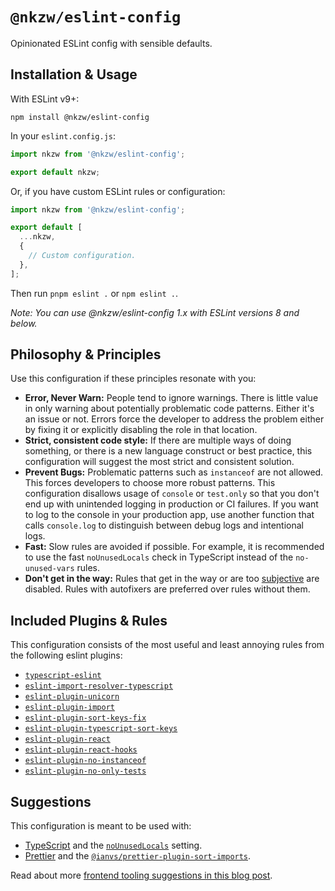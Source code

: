 # `@nkzw/eslint-config`

Opinionated ESLint config with sensible defaults.

## Installation & Usage

With ESLint v9+:

```
npm install @nkzw/eslint-config
```

In your `eslint.config.js`:

```js
import nkzw from '@nkzw/eslint-config';

export default nkzw;
```

Or, if you have custom ESLint rules or configuration:

```js
import nkzw from '@nkzw/eslint-config';

export default [
  ...nkzw,
  {
    // Custom configuration.
  },
];
```

Then run `pnpm eslint .` or `npm eslint .`.

_Note: You can use @nkzw/eslint-config 1.x with ESLint versions 8 and below._

## Philosophy & Principles

Use this configuration if these principles resonate with you:

- **Error, Never Warn:** People tend to ignore warnings. There is little value in only warning about potentially problematic code patterns. Either it's an issue or not. Errors force the developer to address the problem either by fixing it or explicitly disabling the role in that location.
- **Strict, consistent code style:** If there are multiple ways of doing something, or there is a new language construct or best practice, this configuration will suggest the most strict and consistent solution.
- **Prevent Bugs:** Problematic patterns such as `instanceof` are not allowed. This forces developers to choose more robust patterns. This configuration disallows usage of `console` or `test.only` so that you don't end up with unintended logging in production or CI failures. If you want to log to the console in your production app, use another function that calls `console.log` to distinguish between debug logs and intentional logs.
- **Fast:** Slow rules are avoided if possible. For example, it is recommended to use the fast `noUnusedLocals` check in TypeScript instead of the `no-unused-vars` rules.
- **Don't get in the way:** Rules that get in the way or are too [subjective](https://github.com/airbnb/javascript) are disabled. Rules with autofixers are preferred over rules without them.

## Included Plugins & Rules

This configuration consists of the most useful and least annoying rules from the following eslint plugins:

- [`typescript-eslint`](https://github.com/typescript-eslint/typescript-eslint)
- [`eslint-import-resolver-typescript`](https://www.npmjs.com/package/eslint-import-resolver-typescript)
- [`eslint-plugin-unicorn`](https://github.com/sindresorhus/eslint-plugin-unicorn)
- [`eslint-plugin-import`](https://github.com/import-js/eslint-plugin-import)
- [`eslint-plugin-sort-keys-fix`](https://github.com/leo-buneev/eslint-plugin-sort-keys-fix)
- [`eslint-plugin-typescript-sort-keys`](https://github.com/infctr/eslint-plugin-typescript-sort-keys)
- [`eslint-plugin-react`](https://github.com/jsx-eslint/eslint-plugin-react)
- [`eslint-plugin-react-hooks`](https://github.com/facebook/react/tree/main/packages/eslint-plugin-react-hooks)
- [`eslint-plugin-no-instanceof`](https://www.npmjs.com/package/eslint-plugin-no-instanceof)
- [`eslint-plugin-no-only-tests`](https://github.com/levibuzolic/eslint-plugin-no-only-tests)

## Suggestions

This configuration is meant to be used with:

- [TypeScript](https://www.typescriptlang.org/) and the [`noUnusedLocals`](https://www.typescriptlang.org/tsconfig#noUnusedLocals) setting.
- [Prettier](https://prettier.io/) and the [`@ianvs/prettier-plugin-sort-imports`](https://github.com/ianvs/prettier-plugin-sort-imports).

Read about more [frontend tooling suggestions in this blog post](https://cpojer.net/posts/fastest-frontend-tooling-in-2022).

